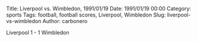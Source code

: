 Title: Liverpool vs. Wimbledon, 1991/01/19
Date: 1991/01/19 00:00
Category: sports
Tags: football, football scores, Liverpool, Wimbledon
Slug: liverpool-vs-wimbledon
Author: carbonero


Liverpool 1 - 1 Wimbledon
